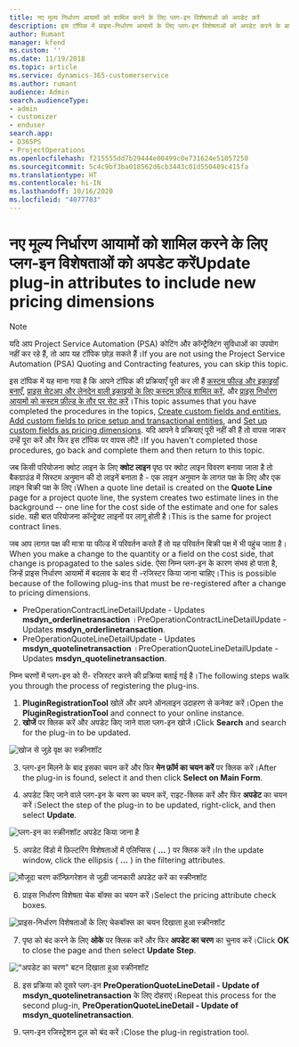 ```yaml
---
title: नए मूल्य निर्धारण आयामों को शामिल करने के लिए प्लग-इन विशेषताओं को अपडेट करें
description: इस टॉपिक में प्राइस-निर्धारण आयामों के लिए प्लग-इन विशेषताओं को अपडेट करने के बारे में जानकारी प्रदान की गयी है।
author: Rumant
manager: kfend
ms.custom: ''
ms.date: 11/19/2018
ms.topic: article
ms.service: dynamics-365-customerservice
ms.author: rumant
audience: Admin
search.audienceType:
- admin
- customizer
- enduser
search.app:
- D365PS
- ProjectOperations
ms.openlocfilehash: f215555dd7b29444e00499c0e731624e51057250
ms.sourcegitcommit: 5c4c9bf3ba018562d6cb3443c01d550489c415fa
ms.translationtype: HT
ms.contentlocale: hi-IN
ms.lasthandoff: 10/16/2020
ms.locfileid: "4077783"
---
```

# <a name="update-plug-in-attributes-to-include-new-pricing-dimensions"></a><span data-ttu-id="93460-103">नए मूल्य निर्धारण आयामों को शामिल करने के लिए प्लग-इन विशेषताओं को अपडेट करें</span><span class="sxs-lookup"><span data-stu-id="93460-103">Update plug-in attributes to include new pricing dimensions</span></span>

> [!NOTE]
> <span data-ttu-id="93460-104">यदि आप Project Service Automation (PSA) कोटिंग और कॉन्ट्रैक्टिंग सुविधाओं का उपयोग नहीं कर रहे हैं, तो आप यह टॉपिक छोड़ सकते हैं।</span><span class="sxs-lookup"><span data-stu-id="93460-104">If you are not using the Project Service Automation (PSA) Quoting and Contracting features, you can skip this topic.</span></span>

<span data-ttu-id="93460-105">इस टॉपिक में यह माना गया है कि आपने टॉपिक की प्रक्रियाएँ पूरी कर ली हैं [कस्टम फील्ड और इकाइयाँ बनाएँ](create-custom-fields-entities.md), [प्राइस सेटअप और लेनदेन वाली इकाइयों के लिए कस्टम फ़ील्ड शामिल करें](field-references.md), और [प्राइस निर्धारण आयामों को कस्टम फ़ील्ड के तौर पर सेट करें](set-up-pricing-dimensions.md)।</span><span class="sxs-lookup"><span data-stu-id="93460-105">This topic assumes that you have completed the procedures in the topics, [Create custom fields and entities](create-custom-fields-entities.md), [Add custom fields to price setup and transactional entities](field-references.md), and [Set up custom fields as pricing dimensions](set-up-pricing-dimensions.md).</span></span> <span data-ttu-id="93460-106">यदि आपने वे प्रक्रियाएं पूरी नहीं की हैं तो वापस जाकर उन्हें पूरा करें और फिर इस टॉपिक पर वापस लौटें।</span><span class="sxs-lookup"><span data-stu-id="93460-106">If you haven't completed those procedures, go back and complete them and then return to this topic.</span></span>

<span data-ttu-id="93460-107">जब किसी परियोजना क्वोट लाइन के लिए **क्वोट लाइन** पृष्ठ पर क्वोट लाइन विवरण बनाया जाता है तो बैकग्राउंड में सिस्टम अनुमान की दो लाइनें बनाता है - एक लाइन अनुमान के लागत पक्ष के लिए और एक लाइन बिक्री पक्ष के लिए।</span><span class="sxs-lookup"><span data-stu-id="93460-107">When a quote line detail is created on the **Quote Line** page for a project quote line, the system creates two estimate lines in the background -- one line for the cost side of the estimate and one for sales side.</span></span> <span data-ttu-id="93460-108">यही बात परियोजना कॉन्ट्रेक्ट लाइनों पर लागू होती है।</span><span class="sxs-lookup"><span data-stu-id="93460-108">This is the same  for project contract lines.</span></span>

<span data-ttu-id="93460-109">जब आप लागत पक्ष की मात्रा या फील्ड में परिवर्तन करते हैं तो यह परिवर्तन बिक्री पक्ष में भी पहुंच जाता है।</span><span class="sxs-lookup"><span data-stu-id="93460-109">When you make a change to the quantity or a field on the cost side, that change is propagated to the sales side.</span></span> <span data-ttu-id="93460-110">ऐसा निम्न प्लग-इन के कारण संभव हो पाता है, जिन्हें प्राइस निर्धारण आयामों में बदलाव के बाद री -रजिस्टर किया जाना चाहिए।</span><span class="sxs-lookup"><span data-stu-id="93460-110">This is possible because of the following plug-ins that must be re-registered after a change to pricing dimensions.</span></span>

- <span data-ttu-id="93460-111">PreOperationContractLineDetailUpdate - Updates **msdyn_orderlinetransaction** ।</span><span class="sxs-lookup"><span data-stu-id="93460-111">PreOperationContractLineDetailUpdate - Updates **msdyn_orderlinetransaction**.</span></span>
- <span data-ttu-id="93460-112">PreOperationQuoteLineDetailUpdate - Updates **msdyn_quotelinetransaction** ।</span><span class="sxs-lookup"><span data-stu-id="93460-112">PreOperationQuoteLineDetailUpdate - Updates **msdyn_quotelinetransaction**.</span></span>

<span data-ttu-id="93460-113">निम्न चरणों में प्लग-इन को री- रजिस्टर करने की प्रक्रिया बताई गई है।</span><span class="sxs-lookup"><span data-stu-id="93460-113">The following steps walk you through the process of registering the plug-ins.</span></span>

1. <span data-ttu-id="93460-114">**PluginRegistrationTool** खोलें और अपने ऑनलाइन उदाहरण से कनेक्ट करें।</span><span class="sxs-lookup"><span data-stu-id="93460-114">Open the **PluginRegistrationTool** and connect to your online instance.</span></span>
2. <span data-ttu-id="93460-115">**खोजें** पर क्लिक करें और अपडेट किए जाने वाला प्लग-इन खोजें।</span><span class="sxs-lookup"><span data-stu-id="93460-115">Click **Search** and search for the plug-in to be updated.</span></span>

 ![खोज से जुड़े वृक्ष का स्क्रीनशॉट](media/PRT-1.png)

3. <span data-ttu-id="93460-117">प्लग-इन मिलने के बाद इसका चयन करें और फिर **मेन फ़ॉर्म का चयन करें** पर क्लिक करें।</span><span class="sxs-lookup"><span data-stu-id="93460-117">After the plug-in is found, select it and then click **Select on Main Form**.</span></span>

4. <span data-ttu-id="93460-118">अपडेट किए जाने वाले प्लग-इन के चरण का चयन करें, राइट-क्लिक करें और फिर **अपडेट** का चयन करें।</span><span class="sxs-lookup"><span data-stu-id="93460-118">Select the step of the plug-in to be updated, right-click, and then select **Update**.</span></span>

 ![प्लग-इन का स्क्रीनशॉट अपडेट किया जाना है](media/PRT-2.png)
 
5. <span data-ttu-id="93460-120">अपडेट विंडो में फ़िल्टरिंग विशेषताओं में एलिप्सिस ( **...** ) पर क्लिक करें।</span><span class="sxs-lookup"><span data-stu-id="93460-120">In the update window, click the ellipsis ( **...** ) in the filtering attributes.</span></span>

 ![मौजूदा चरण कॉन्फ़िगरेशन से जुड़ी जानकारी अपडेट करें का स्क्रीनशॉट](media/PRT-3.png)
 
6. <span data-ttu-id="93460-122">प्राइस निर्धारण विशेषता चेक बॉक्स का चयन करें।</span><span class="sxs-lookup"><span data-stu-id="93460-122">Select the pricing attribute check boxes.</span></span>

 ![प्राइस-निर्धारण विशेषताओं के लिए चेकबॉक्स का चयन दिखाता हुआ स्क्रीनशॉट](media/PRT-4.png)

7. <span data-ttu-id="93460-124">पृष्ठ को बंद करने के लिए **ओके** पर क्लिक करें और फिर **अपडेट का चरण** का चुनाव करें।</span><span class="sxs-lookup"><span data-stu-id="93460-124">Click **OK** to close the page and then select **Update Step**.</span></span>

 ![“अपडेट का चरण" बटन दिखाता हुआ स्क्रीनशॉट](media/PRT-5.png)
 
8. <span data-ttu-id="93460-126">इस प्रक्रिया को दूसरे प्लग-इन  **PreOperationQuoteLineDetail - Update of msdyn_quotelinetransaction** के लिए दोहराएं।</span><span class="sxs-lookup"><span data-stu-id="93460-126">Repeat this process for the second plug-in, **PreOperationQuoteLineDetail - Update of msdyn_quotelinetransaction**.</span></span>

9. <span data-ttu-id="93460-127">प्लग-इन रजिस्ट्रेशन टूल को बंद करें।</span><span class="sxs-lookup"><span data-stu-id="93460-127">Close the plug-in registration tool.</span></span>

